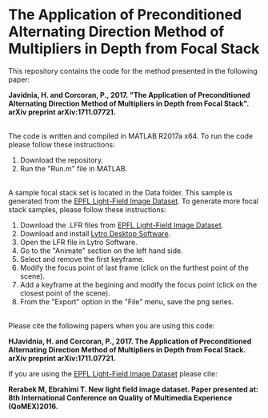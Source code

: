 # The Application of Preconditioned Alternating Direction Method of Multipliers in Depth from Focal Stack
This repository contains the code for the method presented in the following paper:

**Javidnia, H. and Corcoran, P., 2017. "The Application of Preconditioned Alternating Direction Method of Multipliers in Depth from Focal Stack". arXiv preprint arXiv:1711.07721.**

\
The code is written and compiled in MATLAB R2017a x64.
To run the code please follow these instructions:

1. Download the repository.
2. Run the "Run.m" file in MATLAB.

\
A sample focal stack set is located in the Data folder. This sample is generated from the [EPFL Light-Field Image Dataset](https://mmspg.epfl.ch/EPFL-light-field-image-dataset).
To generate more focal stack samples, please follow these instructions:
1. Download the .LFR files from [EPFL Light-Field Image Dataset](https://mmspg.epfl.ch/EPFL-light-field-image-dataset).
2. Download and install [Lytro Desktop Software](https://support.lytro.com/hc/en-us/articles/115003127732-Download-Lytro-Desktop).
3. Open the LFR file in Lytro Software.
4. Go to the "Animate" section on the left hand side.
5. Select and remove the first keyframe.
6. Modify the focus point of last frame (click on the furthest point of the scene).
7. Add a keyframe at the begining and modify the focus point (click on the closest point of the scene).
8. From the "Export" option in the "File" menu, save the png series.

\
Please cite the following papers when you are using this code:

**HJavidnia, H. and Corcoran, P., 2017. The Application of Preconditioned Alternating Direction Method of Multipliers in Depth from Focal Stack. arXiv preprint arXiv:1711.07721.**

If you are using the [EPFL Light-Field Image Dataset](https://mmspg.epfl.ch/EPFL-light-field-image-dataset) please cite:

**Rerabek M, Ebrahimi T. New light field image dataset. Paper presented at: 8th International Conference on Quality of Multimedia Experience (QoMEX)2016.**
